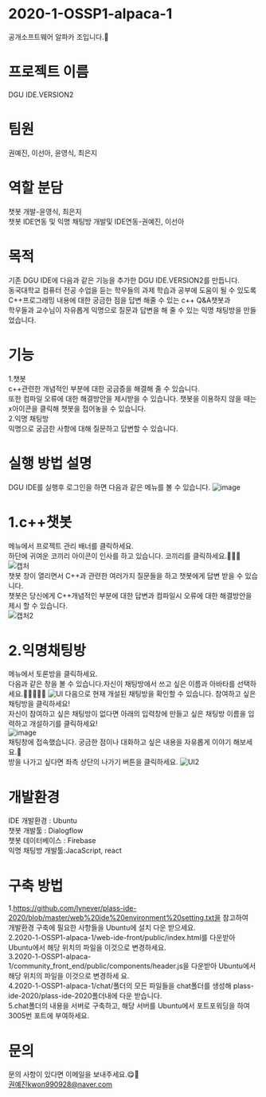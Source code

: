 # 2020-1-OSSP1-alpaca-1
공개소프트웨어 알파카 조입니다.🦙

# 프로젝트 이름   
DGU IDE.VERSION2
  
# 팀원
권예진, 이선아, 윤영식, 최은지 

# 역할 분담  
챗봇 개발-윤영식, 최은지    
챗봇 IDE연동 및 익명 채팅방 개발및 IDE연동-권예진, 이선아   

# 목적    
기존 DGU IDE에 다음과 같은 기능을 추가한 DGU IDE.VERSION2를 만듭니다.      
동국대학교 컴퓨터 전공 수업을 듣는 학우들의 과제 학습과 공부에 도움이 될 수 있도록  
C++프로그래밍 내용에 대한 궁금한 점을 답변 해줄 수 있는 c++ Q&A챗봇과   
학우들과 교수님이 자유롭게 익명으로 질문과 답변을 해 줄 수 있는 익명 채팅방을 만들었습니다.
# 기능  
1.챗봇  
c++관련한 개념적인 부분에 대한 궁금증을 해결해 줄 수 있습니다.  
또한 컴파일 오류에 대한 해결방안을 제시받을 수 있습니다. 
챗봇을 이용하지 않을 때는 x아이콘을 클릭해 챗봇을 접어놓을 수 있습니다.  
2.익명 채팅방  
익명으로 궁금한 사항에 대해 질문하고 답변할 수 있습니다.  

# 실행 방법 설명   
DGU IDE를 실행후 로그인을 하면 다음과 같은 메뉴를 볼 수 있습니다.
![image](https://user-images.githubusercontent.com/62542277/85683218-fcabe800-b707-11ea-885e-8017ccced8ca.png)  
# 1.c++챗봇  
메뉴에서 프로젝트 관리 배너를 클릭하세요.  
하단에 귀여운 코끼리 아이콘이 인사를 하고 있습니다. 코끼리를 클릭하세요.🐘🐘😍
![캡처](https://user-images.githubusercontent.com/62545246/83936015-1d180f00-a7fa-11ea-9502-ff50f637422f.JPG)  
챗봇 창이 열리면서 C++과 관련한 여러가지 질문들을 하고 챗봇에게 답변 받을 수 있습니다.  
챗봇은 당신에게 C++개념적인 부분에 대한 답변과 컴파일시 오류에 대한 해결방안을 제시 할 수 있습니다.   
![캡처2](https://user-images.githubusercontent.com/62545246/83936022-391bb080-a7fa-11ea-9471-526f751fbef1.JPG)
# 2.익명채팅방  
메뉴에서 토론방을 클릭하세요.  
다음과 같은 창을 볼 수 있습니다.자신이 채팅방에서 쓰고 싶은 이름과 아바타를 선택하세요.🧡💛💚💙💜 
![UI](https://user-images.githubusercontent.com/62545246/83891076-99bdd580-a787-11ea-913c-a43592570b28.JPG) 
다음으로 현재 개설된 채팅방을 확인할 수 있습니다. 참여하고 싶은 채팅방을 클릭하세요!  
자신이 참여하고 싶은 채팅방이 없다면 아래의 입력창에 만들고 싶은 채팅방 이름을 입력하고 개설하기를 클릭하세요!  
![image](https://user-images.githubusercontent.com/62542277/85685025-9e800480-b709-11ea-91d1-0927a908c1fe.png)  
채팅창에 접속했습니다. 궁금한 점이나 대화하고 싶은 내용을 자유롭게 이야기 해보세요.🥰  
방을 나가고 싶다면 좌측 상단의 나가기 버튼을 클릭하세요. 
![UI2](https://user-images.githubusercontent.com/62545246/83891398-0f29a600-a788-11ea-8521-95108ccb3d37.JPG)    

# 개발환경  
IDE 개발환경 : Ubuntu  
챗봇 개발툴 : Dialogflow  
챗봇 데이터베이스 : Firebase    
익명 채팅방 개발툴:JacaScript, react    

# 구축 방법    
1.https://github.com/lynever/plass-ide-2020/blob/master/web%20ide%20environment%20setting.txt을 참고하여  
개발환경 구축에 필요한 사항들을 Ubuntu에 설치 다운 받으세요.  
2.2020-1-OSSP1-alpaca-1/web-ide-front/public/index.html를 다운받아 Ubuntu에서 해당 위치의 파일을 이것으로 변경하세요.  
3.2020-1-OSSP1-alpaca-1/community_front_end/public/components/header.js을 다운받아 Ubuntu에서 해당 위치의 파일을 이것으로 변경하세  요.    
4.2020-1-OSSP1-alpaca-1/chat/폴더의 모든 파일들을 chat폴더를 생성해 plass-ide-2020/plass-ide-2020폴더내에 다운 받습니다.    
5.chat폴더의 내용을 서버로 구축하고, 해당 서버를 Ubuntu에서 포트포워딩을 하여 3005번 포트에 부여하세요.  
    
# 문의  
문의 사항이 있다면 이메일을 보내주세요.😋🥰  
권예진kwon990928@naver.com  

